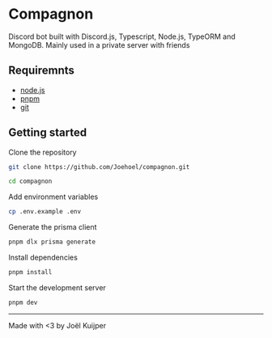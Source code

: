 # Compagnon

Discord bot built with Discord.js, Typescript, Node.js, TypeORM and MongoDB. Mainly used in a private server with friends

## Requiremnts

- [node.js](https://nodejs.org/en/download/)
- [pnpm](https://pnpm.io/installation)
- [git](https://git-scm.com/book/en/v2/Getting-Started-Installing-Git)

## Getting started

Clone the repository

```bash
git clone https://github.com/Joehoel/compagnon.git

cd compagnon
```

Add environment variables

```bash
cp .env.example .env
```

Generate the prisma client

```bash
pnpm dlx prisma generate
```

Install dependencies

```bash
pnpm install
```

Start the development server

```bash
pnpm dev
```

---

Made with <3 by Joël Kuijper
